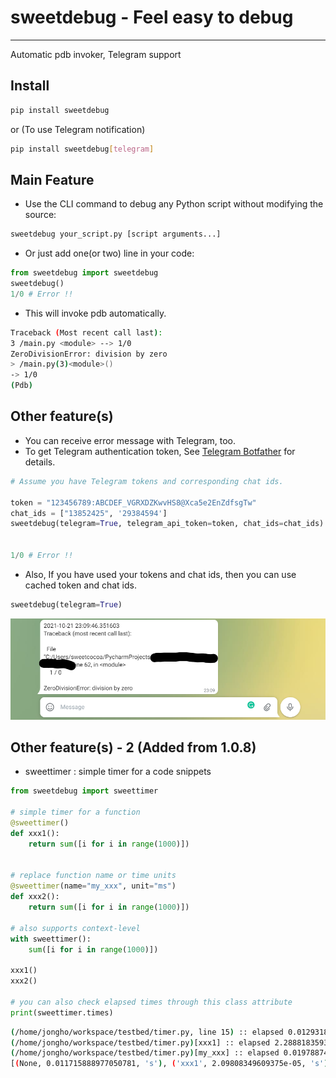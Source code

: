 # sweetdebug - Feel easy to debug
---
Automatic pdb invoker, Telegram support

## Install
```bash
pip install sweetdebug
```
or (To use Telegram notification)
```bash
pip install sweetdebug[telegram]
```


## Main Feature
- Use the CLI command to debug any Python script without modifying the source:
```bash
sweetdebug your_script.py [script arguments...]
```

- Or just add one(or two) line in your code:
```python
from sweetdebug import sweetdebug
sweetdebug()
1/0 # Error !!
```

- This will invoke pdb automatically.

```bash
Traceback (Most recent call last):
3 /main.py <module> --> 1/0
ZeroDivisionError: division by zero
> /main.py(3)<module>()
-> 1/0
(Pdb) 
```


## Other feature(s)
- You can receive error message with Telegram, too.
- To get Telegram authentication token, See [Telegram Botfather](https://core.telegram.org/bots/features#botfather) for details.
```python
# Assume you have Telegram tokens and corresponding chat ids.

token = "123456789:ABCDEF_VGRXDZKwvHS8@Xca5e2EnZdfsgTw"
chat_ids = ["13852425", '29384594']
sweetdebug(telegram=True, telegram_api_token=token, chat_ids=chat_ids)


1/0 # Error !!
```

- Also, If you have used your tokens and chat ids, then you can use cached token and chat ids.
```python
sweetdebug(telegram=True)
```

![img](./resource/telegram_sample.png)


## Other feature(s) - 2 (Added from 1.0.8)
- sweettimer : simple timer for a code snippets

```python
from sweetdebug import sweettimer

# simple timer for a function
@sweettimer()
def xxx1():
    return sum([i for i in range(1000)])


# replace function name or time units
@sweettimer(name="my_xxx", unit="ms")
def xxx2():
    return sum([i for i in range(1000)])

# also supports context-level
with sweettimer():
    sum([i for i in range(1000)])

xxx1()
xxx2()

# you can also check elapsed times through this class attribute
print(sweettimer.times)
```

```bash
(/home/jongho/workspace/testbed/timer.py, line 15) :: elapsed 0.01293182373046875 s
(/home/jongho/workspace/testbed/timer.py)[xxx1] :: elapsed 2.288818359375e-05 s
(/home/jongho/workspace/testbed/timer.py)[my_xxx] :: elapsed 0.019788742065429688 ms
[(None, 0.011715888977050781, 's'), ('xxx1', 2.09808349609375e-05, 's'), ('my_xxx', 1.6927719116210938e-05, 'ms')]
```